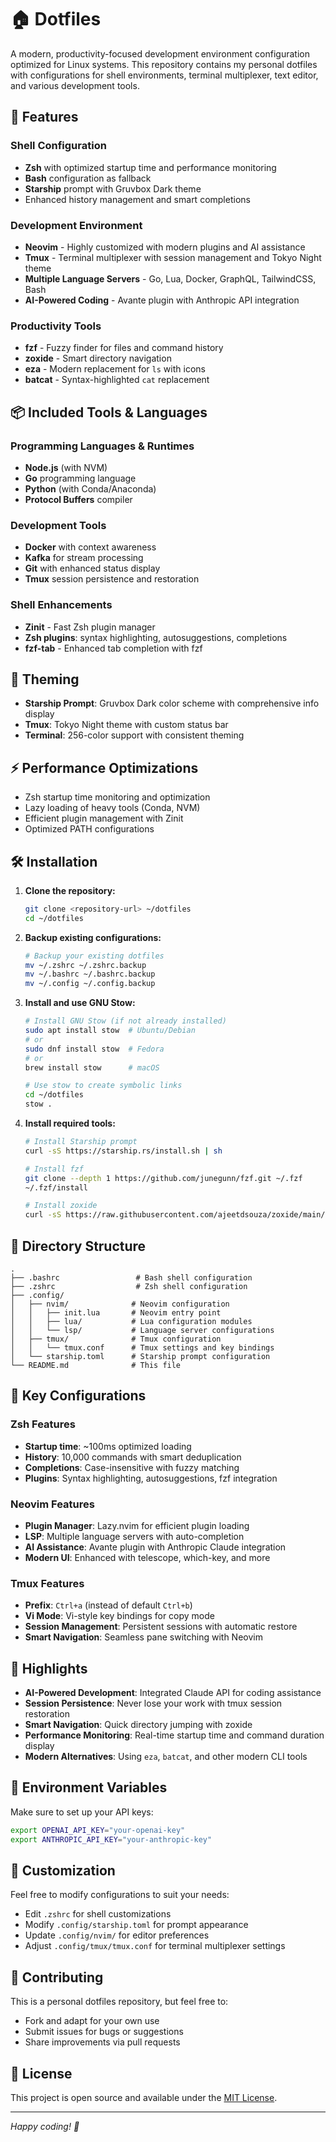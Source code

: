 # 🏠 Dotfiles

A modern, productivity-focused development environment configuration optimized for Linux systems. This repository contains my personal dotfiles with configurations for shell environments, terminal multiplexer, text editor, and various development tools.

## 🚀 Features

### Shell Configuration

- **Zsh** with optimized startup time and performance monitoring
- **Bash** configuration as fallback
- **Starship** prompt with Gruvbox Dark theme
- Enhanced history management and smart completions

### Development Environment

- **Neovim** - Highly customized with modern plugins and AI assistance
- **Tmux** - Terminal multiplexer with session management and Tokyo Night theme
- **Multiple Language Servers** - Go, Lua, Docker, GraphQL, TailwindCSS, Bash
- **AI-Powered Coding** - Avante plugin with Anthropic API integration

### Productivity Tools

- **fzf** - Fuzzy finder for files and command history
- **zoxide** - Smart directory navigation
- **eza** - Modern replacement for `ls` with icons
- **batcat** - Syntax-highlighted `cat` replacement

## 📦 Included Tools & Languages

### Programming Languages & Runtimes

- **Node.js** (with NVM)
- **Go** programming language
- **Python** (with Conda/Anaconda)
- **Protocol Buffers** compiler

### Development Tools

- **Docker** with context awareness
- **Kafka** for stream processing
- **Git** with enhanced status display
- **Tmux** session persistence and restoration

### Shell Enhancements

- **Zinit** - Fast Zsh plugin manager
- **Zsh plugins**: syntax highlighting, autosuggestions, completions
- **fzf-tab** - Enhanced tab completion with fzf

## 🎨 Theming

- **Starship Prompt**: Gruvbox Dark color scheme with comprehensive info display
- **Tmux**: Tokyo Night theme with custom status bar
- **Terminal**: 256-color support with consistent theming

## ⚡ Performance Optimizations

- Zsh startup time monitoring and optimization
- Lazy loading of heavy tools (Conda, NVM)
- Efficient plugin management with Zinit
- Optimized PATH configurations

## 🛠️ Installation

1. **Clone the repository:**

   ```bash
   git clone <repository-url> ~/dotfiles
   cd ~/dotfiles
   ```

2. **Backup existing configurations:**

   ```bash
   # Backup your existing dotfiles
   mv ~/.zshrc ~/.zshrc.backup
   mv ~/.bashrc ~/.bashrc.backup
   mv ~/.config ~/.config.backup
   ```

3. **Install and use GNU Stow:**

   ```bash
   # Install GNU Stow (if not already installed)
   sudo apt install stow  # Ubuntu/Debian
   # or
   sudo dnf install stow  # Fedora
   # or
   brew install stow      # macOS

   # Use stow to create symbolic links
   cd ~/dotfiles
   stow .
   ```

4. **Install required tools:**

   ```bash
   # Install Starship prompt
   curl -sS https://starship.rs/install.sh | sh

   # Install fzf
   git clone --depth 1 https://github.com/junegunn/fzf.git ~/.fzf
   ~/.fzf/install

   # Install zoxide
   curl -sS https://raw.githubusercontent.com/ajeetdsouza/zoxide/main/install.sh | bash
   ```

## 📁 Directory Structure

```
.
├── .bashrc                 # Bash shell configuration
├── .zshrc                  # Zsh shell configuration
├── .config/
│   ├── nvim/              # Neovim configuration
│   │   ├── init.lua       # Neovim entry point
│   │   ├── lua/           # Lua configuration modules
│   │   └── lsp/           # Language server configurations
│   ├── tmux/              # Tmux configuration
│   │   └── tmux.conf      # Tmux settings and key bindings
│   └── starship.toml      # Starship prompt configuration
└── README.md              # This file
```

## 🔧 Key Configurations

### Zsh Features

- **Startup time**: ~100ms optimized loading
- **History**: 10,000 commands with smart deduplication
- **Completions**: Case-insensitive with fuzzy matching
- **Plugins**: Syntax highlighting, autosuggestions, fzf integration

### Neovim Features

- **Plugin Manager**: Lazy.nvim for efficient plugin loading
- **LSP**: Multiple language servers with auto-completion
- **AI Assistance**: Avante plugin with Anthropic Claude integration
- **Modern UI**: Enhanced with telescope, which-key, and more

### Tmux Features

- **Prefix**: `Ctrl+a` (instead of default `Ctrl+b`)
- **Vi Mode**: Vi-style key bindings for copy mode
- **Session Management**: Persistent sessions with automatic restore
- **Smart Navigation**: Seamless pane switching with Neovim

## 🌟 Highlights

- **AI-Powered Development**: Integrated Claude API for coding assistance
- **Session Persistence**: Never lose your work with tmux session restoration
- **Smart Navigation**: Quick directory jumping with zoxide
- **Performance Monitoring**: Real-time startup time and command duration display
- **Modern Alternatives**: Using `eza`, `batcat`, and other modern CLI tools

## 🔑 Environment Variables

Make sure to set up your API keys:

```bash
export OPENAI_API_KEY="your-openai-key"
export ANTHROPIC_API_KEY="your-anthropic-key"
```

## 📝 Customization

Feel free to modify configurations to suit your needs:

- Edit `.zshrc` for shell customizations
- Modify `.config/starship.toml` for prompt appearance
- Update `.config/nvim/` for editor preferences
- Adjust `.config/tmux/tmux.conf` for terminal multiplexer settings

## 🤝 Contributing

This is a personal dotfiles repository, but feel free to:

- Fork and adapt for your own use
- Submit issues for bugs or suggestions
- Share improvements via pull requests

## 📄 License

This project is open source and available under the [MIT License](LICENSE).

---

_Happy coding! 🚀_
